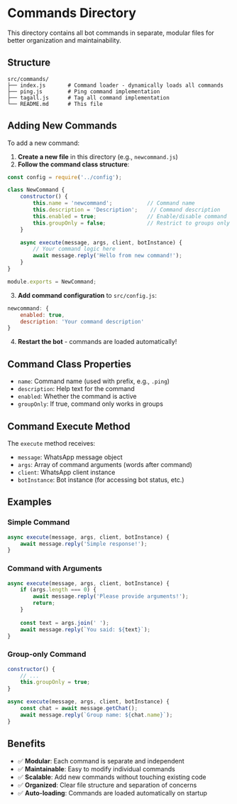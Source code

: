 # Commands Directory

This directory contains all bot commands in separate, modular files for better organization and maintainability.

## Structure

```
src/commands/
├── index.js       # Command loader - dynamically loads all commands
├── ping.js        # Ping command implementation
├── tagall.js      # Tag all command implementation
└── README.md      # This file
```

## Adding New Commands

To add a new command:

1. **Create a new file** in this directory (e.g., `newcommand.js`)
2. **Follow the command class structure**:

```javascript
const config = require('../config');

class NewCommand {
    constructor() {
        this.name = 'newcommand';           // Command name
        this.description = 'Description';    // Command description
        this.enabled = true;                // Enable/disable command
        this.groupOnly = false;             // Restrict to groups only
    }

    async execute(message, args, client, botInstance) {
        // Your command logic here
        await message.reply('Hello from new command!');
    }
}

module.exports = NewCommand;
```

3. **Add command configuration** to `src/config.js`:

```javascript
newcommand: {
    enabled: true,
    description: 'Your command description'
}
```

4. **Restart the bot** - commands are loaded automatically!

## Command Class Properties

- `name`: Command name (used with prefix, e.g., `.ping`)
- `description`: Help text for the command
- `enabled`: Whether the command is active
- `groupOnly`: If true, command only works in groups

## Command Execute Method

The `execute` method receives:
- `message`: WhatsApp message object
- `args`: Array of command arguments (words after command)
- `client`: WhatsApp client instance
- `botInstance`: Bot instance (for accessing bot status, etc.)

## Examples

### Simple Command
```javascript
async execute(message, args, client, botInstance) {
    await message.reply('Simple response!');
}
```

### Command with Arguments
```javascript
async execute(message, args, client, botInstance) {
    if (args.length === 0) {
        await message.reply('Please provide arguments!');
        return;
    }
    
    const text = args.join(' ');
    await message.reply(`You said: ${text}`);
}
```

### Group-only Command
```javascript
constructor() {
    // ...
    this.groupOnly = true;
}

async execute(message, args, client, botInstance) {
    const chat = await message.getChat();
    await message.reply(`Group name: ${chat.name}`);
}
```

## Benefits

- ✅ **Modular**: Each command is separate and independent
- ✅ **Maintainable**: Easy to modify individual commands
- ✅ **Scalable**: Add new commands without touching existing code
- ✅ **Organized**: Clear file structure and separation of concerns
- ✅ **Auto-loading**: Commands are loaded automatically on startup